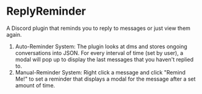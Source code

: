 # ReplyReminder

A Discord plugin that reminds you to reply to messages or just view them again. 

1. Auto-Reminder System: The plugin looks at dms and stores ongoing conversations into JSON. 
   For every interval of time (set by user), a modal will pop up to display the last messages that you haven't replied to.
2. Manual-Reminder System: Right click a message and click "Remind Me!" to set a reminder that displays a modal for the message
   after a set amount of time. 

